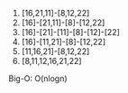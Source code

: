 1. [16,21,11]-[8,12,22]
2. [16]-[21,11]-[8]-[12,22]
3. [16]-[21]-[11]-[8]-[12]-[22]
4. [16]-[11,21]-[8]-[12,22]
5. [11,16,21]-[8,12,22]
6. [8,11,12,16,21,22]

Big-O: O(nlogn)

